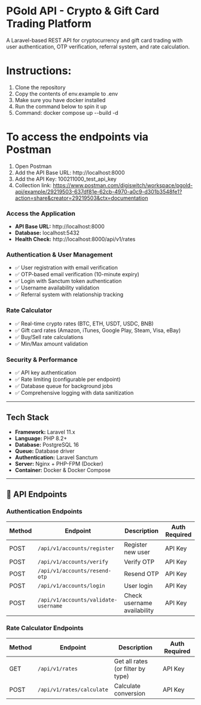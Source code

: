 # PGold API - Crypto & Gift Card Trading Platform

A Laravel-based REST API for cryptocurrency and gift card trading with user authentication, OTP verification, referral system, and rate calculation.

# Instructions:
1. Clone the repository
2. Copy the contents of env.example to .env
3. Make sure you have docker installed
4. Run the command below to spin it up
5. Command: docker compose up --build -d

# To access the endpoints via Postman
1. Open Postman
2. Add the API Base URL: http://localhost:8000
3. Add the API Key: 100211000_test_api_key
4. Collection link: https://www.postman.com/digiswitch/workspace/pgold-api/example/29219503-637df81e-62cb-4970-a0c9-d301b3548fe1?action=share&creator=29219503&ctx=documentation

### Access the Application

- **API Base URL:** http://localhost:8000
- **Database:** localhost:5432
- **Health Check:** http://localhost:8000/api/v1/rates

### Authentication & User Management
- ✅ User registration with email verification
- ✅ OTP-based email verification (10-minute expiry)
- ✅ Login with Sanctum token authentication
- ✅ Username availability validation
- ✅ Referral system with relationship tracking

### Rate Calculator
- ✅ Real-time crypto rates (BTC, ETH, USDT, USDC, BNB)
- ✅ Gift card rates (Amazon, iTunes, Google Play, Steam, Visa, eBay)
- ✅ Buy/Sell rate calculations
- ✅ Min/Max amount validation

### Security & Performance
- ✅ API key authentication
- ✅ Rate limiting (configurable per endpoint)
- ✅ Database queue for background jobs
- ✅ Comprehensive logging with data sanitization

---

## Tech Stack

- **Framework:** Laravel 11.x
- **Language:** PHP 8.2+
- **Database:** PostgreSQL 16
- **Queue:** Database driver
- **Authentication:** Laravel Sanctum
- **Server:** Nginx + PHP-FPM (Docker)
- **Container:** Docker & Docker Compose

---

## 📡 API Endpoints

### Authentication Endpoints
| Method | Endpoint | Description | Auth Required |
|--------|----------|-------------|---------------|
| POST | `/api/v1/accounts/register` | Register new user | API Key |
| POST | `/api/v1/accounts/verify` | Verify OTP | API Key |
| POST | `/api/v1/accounts/resend-otp` | Resend OTP | API Key |
| POST | `/api/v1/accounts/login` | User login | API Key |
| POST | `/api/v1/accounts/validate-username` | Check username availability | API Key |

### Rate Calculator Endpoints
| Method | Endpoint | Description | Auth Required |
|--------|----------|-------------|---------------|
| GET | `/api/v1/rates` | Get all rates (or filter by type) | API Key |
| POST | `/api/v1/rates/calculate` | Calculate conversion | API Key |
